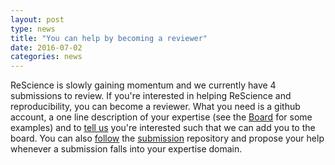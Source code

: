 ```yaml
---
layout: post
type: news
title: "You can help by becoming a reviewer"
date: 2016-07-02
categories: news
---
```


ReScience is slowly gaining momentum and we currently have 4 submissions to
review. If you're interested in helping ReScience and reproducibility, you can
become a reviewer. What you need is a github account, a one line description of
your expertise (see the [Board](http://rescience.github.io/board/) for some
examples) and to [tell us](https://github.com/ReScience/ReScience/issues/27) you're interested such that we can add you to the board. You can also [follow](https://github.com/ReScience/ReScience-submission/subscription) the [submission](https://github.com/ReScience/ReScience-submission) repository and propose your help whenever a submission falls into your expertise domain.

